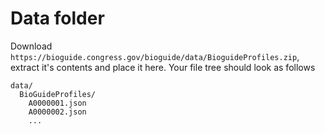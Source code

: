 # Data folder
Download `https://bioguide.congress.gov/bioguide/data/BioguideProfiles.zip`, extract it's contents and place it here.
Your file tree should look as follows

```
data/
  BioGuideProfiles/
    A0000001.json
    A0000002.json
    ...
